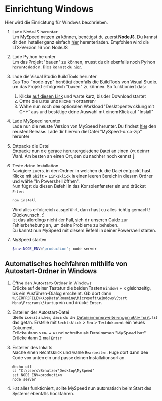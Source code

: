 # Einrichtung Windows
Hier wird die Einrichtung für Windows beschrieben.

1. Lade NodeJS herunter  
   Um MySpeed nutzen zu können, benötigst du zuerst **NodeJS**. Du kannst dir den Installer ganz einfach [hier](https://nodejs.org/de/download/) herunterladen. Empfohlen wird die LTS-Version 16 von NodeJS

2. Lade Python herunter  
   Um das Projekt "bauen" zu können, musst du dir ebenfalls noch Python herunterladen. Dies kannst du [hier](https://www.python.org/downloads/).

3. Lade die Visual Studio BuildTools herunter  
   Das Tool "node-gyp" benötigt ebenfalls die BuildTools von Visual Studio, um das Projekt erfolgreich "bauen" zu können. So funktioniert das:
    1. Klicke [auf diesen Link](https://visualstudio.microsoft.com/thank-you-downloading-visual-studio/?sku=BuildTools) und warte kurz, bis der Download startet
    2. Öffne die Datei und klicke "Fortfahren"
    3. Wähle nun noch den optionalen Workload "Desktopentwicklung mit C++" aus und bestätige deine Auswahl mit einem Klick auf "Install"

4. Lade MySpeed herunter  
   Lade nun die neuste Version von MySpeed herunter. Du findest [hier](https://github.com/gnmyt/myspeed/releases/latest) den neusten Release. Lade dir hiervon die Datei "MySpeed-x.x.x-zip" herunter

5. Entpacke die Datei  
   Entpacke nun die gerade heruntergeladene Datei an einen Ort deiner Wahl. Am besten an einen Ort, den du nachher noch kennst 🌚

6. Teste deine Installation  
   Navigiere zuerst in den Ordner, in welchen du die Datei entpackt hast. Klicke mit `Shift` + `Linksklick` in einen leeren Bereich in diesem Ordner und wähle "In Powershell öffnen".  
   Nun fügst du diesen Befehl in das Konsolenfenster ein und drückst `Enter`:
   ```sh
   npm install 
   ```
   Wird alles erfolgreich ausgeführt, dann hast du alles richtig gemacht! Glückwunsch. :)  
   Ist das allerdings nicht der Fall, sieh dir unseren Guide zur Fehlerbehebung an, um deine Probleme zu beheben.  
   Du kannst nun MySpeed mit diesem Befehl in deiner Powershell starten.

7. MySpeed starten
   ```powershell
   $env:NODE_ENV="production"; node server
   ```

## Automatisches hochfahren mithilfe von Autostart-Ordner in Windows

1. Öffne den Autostart-Ordner in Windows  
   Drücke auf deiner Tastatur die beiden Tasten `Windows` + `R` gleichzeitig, bis ein Ausführen-Dialog erscheint. Gib dort dann `%USERPROFILE%\AppData\Roaming\Microsoft\Windows\Start Menu\Programs\Startup` ein und drücke `Enter`.

2. Erstellen der Autostart-Datei  
   Stelle zuerst sicher, dass du die [Dateinamenerweiterungen aktiv hast](https://support.microsoft.com/de-de/windows/allgemeine-dateierweiterungen-in-windows-da4a4430-8e76-89c5-59f7-1cdbbc75cb01). Ist das getan. Erstelle mit `Rechtsklick` > `Neu` > `Textdokument` ein neues Dokument.  
   Drücke dann `STRG` + `A` und schreibe als Dateinamen "MySpeed.bat". Drücke dann 2 mal `Enter`

3. Erstellen des Inhalts  
   Mache einen Rechtsklick und wähle `Bearbeiten`. Füge dort dann den Code von unten ein und passe deinen Installationsort an.
   ```batch
   @echo off
   cd "C:\Users\Benutzer\Desktop\MySpeed"
   set NODE_ENV=production
   node server
   ```

4. Hat alles funktioniert, sollte MySpeed nun automatisch beim Start des Systems ebenfalls hochfahren.